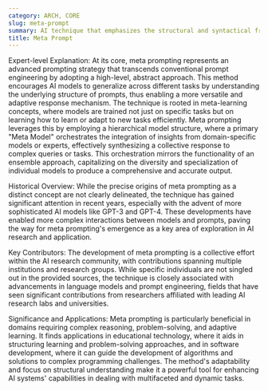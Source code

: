 ```yaml
---
category: ARCH, CORE
slug: meta-prompt
summary: AI technique that emphasizes the structural and syntactical framework of prompts to guide models in problem-solving and task execution, prioritizing the 'how' of information presentation over the 'what'.
title: Meta Prompt
---
```


Expert-level Explanation: At its core, meta prompting represents an advanced prompting strategy that transcends conventional prompt engineering by adopting a high-level, abstract approach. This method encourages AI models to generalize across different tasks by understanding the underlying structure of prompts, thus enabling a more versatile and adaptive response mechanism. The technique is rooted in meta-learning concepts, where models are trained not just on specific tasks but on learning how to learn or adapt to new tasks efficiently. Meta prompting leverages this by employing a hierarchical model structure, where a primary "Meta Model" orchestrates the integration of insights from domain-specific models or experts, effectively synthesizing a collective response to complex queries or tasks. This orchestration mirrors the functionality of an ensemble approach, capitalizing on the diversity and specialization of individual models to produce a comprehensive and accurate output​[](https://github.com/meta-prompting/meta-prompting)​​[](https://flowgpt.gitbook.io/prompt-engineering-guide/group-8/advanced-topics-in-prompt-engineering/meta-learning-and-meta-prompts)​​[](https://ar5iv.org/abs/2401.12954)​.

Historical Overview: While the precise origins of meta prompting as a distinct concept are not clearly delineated, the technique has gained significant attention in recent years, especially with the advent of more sophisticated AI models like GPT-3 and GPT-4. These developments have enabled more complex interactions between models and prompts, paving the way for meta prompting's emergence as a key area of exploration in AI research and application.

Key Contributors: The development of meta prompting is a collective effort within the AI research community, with contributions spanning multiple institutions and research groups. While specific individuals are not singled out in the provided sources, the technique is closely associated with advancements in language models and prompt engineering, fields that have seen significant contributions from researchers affiliated with leading AI research labs and universities.

Significance and Applications: Meta prompting is particularly beneficial in domains requiring complex reasoning, problem-solving, and adaptive learning. It finds applications in educational technology, where it aids in structuring learning and problem-solving approaches, and in software development, where it can guide the development of algorithms and solutions to complex programming challenges. The method's adaptability and focus on structural understanding make it a powerful tool for enhancing AI systems' capabilities in dealing with multifaceted and dynamic tasks​[](https://github.com/meta-prompting/meta-prompting)​.